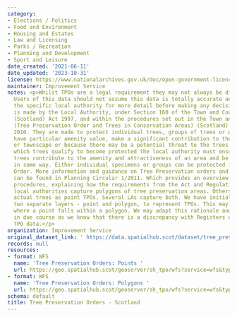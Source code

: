 ```yaml
---
category:
- Elections / Politics
- Food and Environment
- Housing and Estates
- Law and Licensing
- Parks / Recreation
- Planning and Development
- Sport and Leisure
date_created: '2021-06-11'
date_updated: '2023-10-31'
license: https://www.nationalarchives.gov.uk/doc/open-government-licence/version/3/
maintainer: Improvement Service
notes: <p>Whilst TPOs are a legal requirement they may not always be digitised accurately.
  Users of this data should not assume this data is totally accurate and should consult
  the specific local authority for more detail before making any decisions  A TPO
  is made by the Local Authority, under Section 160 of the Town and Country Planning
  (Scotland) Act 1997, and within the procedures set out in the Town and Country Planning
  (Tree Preservation Order and Trees in Conservation Areas) (Scotland) Regulations
  2010. They are made to protect individual trees, groups of trees or woodlands which
  have particular amenity value, make a significant contribution to the landscape
  or townscape or because there may be a potential threat to the trees. In deciding
  which trees qualify to become protected the local authority must ensure that the
  trees contribute to the amenity and attractiveness of an area and be under threat
  in some way. Either individual specimens or groups can be protected in a single
  Order. More information and guidance on Tree Preservation orders and Trees in conservation
  can be found in Planning Circular 1/2011. Which provides an overview of the TPO
  procedures, explaining how the requirements from the Act and Regulations fit together.   Some
  local authorities capture polygons of tree preservation areas. Others will identify
  actual trees as point TPOs. Several LAs capture both. We have initially created
  two separate layers - point and polygon, to represent TPOs. This may show duplication
  where a point falls within a polygon. We may adapt this rationale and methodology
  in due course as we know that there is a discrepancy with Registers of Scotland's
  TPO data.</p>
organization: Improvement Service
original_dataset_link: ' https://data.spatialhub.scot/dataset/tree_preservation_orders-is'
records: null
resources:
- format: WFS
  name: 'Tree Preservation Orders: Points '
  url: https://geo.spatialhub.scot/geoserver/sh_tpo/wfs?service=wfs&typeName=sh_tpo:pub_tpopnt
- format: WFS
  name: 'Tree Preservation Orders: Polygons '
  url: https://geo.spatialhub.scot/geoserver/sh_tpo/wfs?service=wfs&typeName=sh_tpo:pub_tpopol
schema: default
title: Tree Preservation Orders - Scotland
---
```

